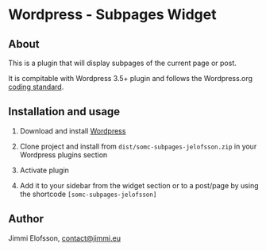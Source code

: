 # Wordpress - Subpages Widget

## About

This is a plugin that will display subpages of the current page or post.

It is compitable with Wordpress 3.5+ plugin and follows the Wordpress.org [coding standard](https://make.wordpress.org/core/handbook/best-practices/).

## Installation and usage

1. Download and install [Wordpress](http://www.wordpress.org/)

2. Clone project and install from `dist/somc-subpages-jelofsson.zip` in your Wordpress plugins section

3. Activate plugin

4. Add it to your sidebar from the widget section or to a post/page by using the shortcode `[somc-subpages-jelofsson]`
    
## Author

Jimmi Elofsson, contact@jimmi.eu